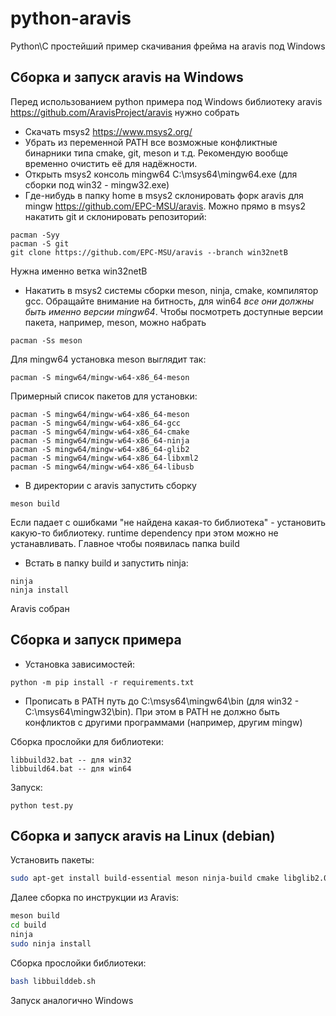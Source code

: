 # python-aravis
Python\C простейший пример скачивания фрейма на aravis под Windows

## Сборка и запуск aravis на Windows

Перед использованием python примера под Windows библиотеку aravis https://github.com/AravisProject/aravis нужно собрать

* Скачать msys2 https://www.msys2.org/
* Убрать из переменной PATH все возможные конфликтные бинарники типа cmake, git, meson и т.д. Рекомендую вообще временно очистить её для надёжности.
* Открыть msys2 консоль mingw64 C:\msys64\mingw64.exe (для сборки под win32 - mingw32.exe)
* Где-нибудь в папку home в msys2 склонировать форк aravis для mingw https://github.com/EPC-MSU/aravis. Можно прямо в msys2 накатить git и склонировать репозиторий:
```
pacman -Syy
pacman -S git
git clone https://github.com/EPC-MSU/aravis --branch win32netB
```
Нужна именно ветка win32netB
* Накатить в msys2 системы сборки meson, ninja, cmake, компилятор gcc. Обращайте внимание на битность, для win64 *все они 
должны быть именно версии mingw64*. Чтобы посмотреть доступные версии пакета, например, meson, можно набрать
```
pacman -Ss meson
```
Для mingw64 установка meson выглядит так:
```
pacman -S mingw64/mingw-w64-x86_64-meson
```
Примерный список пакетов для установки:
```
pacman -S mingw64/mingw-w64-x86_64-meson
pacman -S mingw64/mingw-w64-x86_64-gcc
pacman -S mingw64/mingw-w64-x86_64-cmake
pacman -S mingw64/mingw-w64-x86_64-ninja
pacman -S mingw64/mingw-w64-x86_64-glib2
pacman -S mingw64/mingw-w64-x86_64-libxml2
pacman -S mingw64/mingw-w64-x86_64-libusb
```
* В директории с aravis запустить сборку 
```
meson build
```
Если падает с ошибками "не найдена какая-то библиотека" - 
установить какую-то библиотеку. runtime dependency при этом можно не устанавливать. Главное чтобы появилась папка build
* Встать в папку build и запустить ninja:
```
ninja
ninja install
```
Aravis собран

## Сборка и запуск примера

* Установка зависимостей:
```
python -m pip install -r requirements.txt
```
* Прописать в PATH путь до C:\msys64\mingw64\bin (для win32 - C:\msys64\mingw32\bin). При этом в PATH не должно быть 
конфликтов с другими программами (например, другим mingw)


Сборка прослойки для библиотеки:
```
libbuild32.bat -- для win32
libbuild64.bat -- для win64
```

Запуск:
```
python test.py
```

## Сборка и запуск aravis на Linux (debian)

Установить пакеты:
```bash
sudo apt-get install build-essential meson ninja-build cmake libglib2.0-dev libxml2-dev libusb-1.0 pkg-config
``` 
Далее сборка по инструкции из Aravis:
```bash
meson build
cd build
ninja
sudo ninja install
```

Сборка прослойки библиотеки:
```bash
bash libbuilddeb.sh
```

Запуск аналогично Windows
